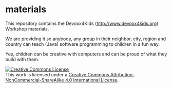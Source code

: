 materials
=========
This repository contains the Devoxx4Kids (http://www.devoxx4kids.org) Workshop materials.

We are providing it so anybody, any group in their neighbor, city, region and country 
can teach (Java) software programming to children in a fun way.

Yes, children can be creative with computers and can be proud of what they build with them.

    
    

<a rel="license" href="http://creativecommons.org/licenses/by-nc-sa/4.0/deed.en_US"><img alt="Creative Commons License" style="border-width:0" src="http://i.creativecommons.org/l/by-nc-sa/4.0/88x31.png" /></a><br />This work is licensed under a <a rel="license" href="http://creativecommons.org/licenses/by-nc-sa/4.0/deed.en_US">Creative Commons Attribution-NonCommercial-ShareAlike 4.0 International License</a>.
